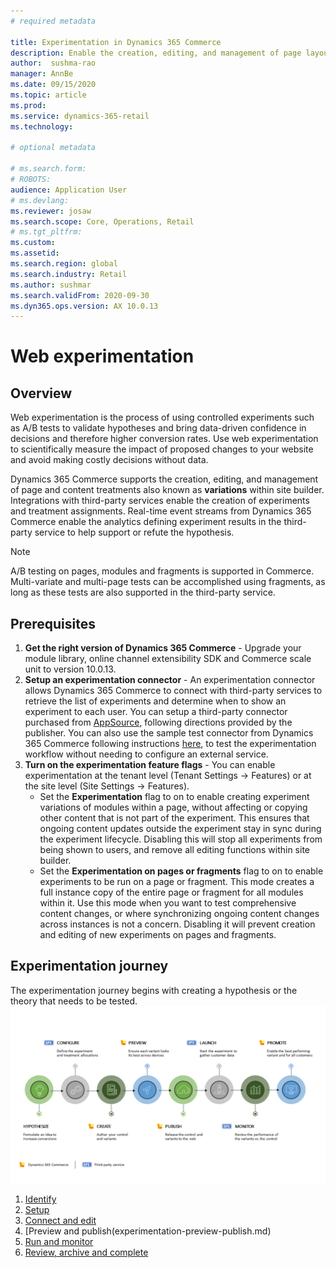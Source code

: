 ```yaml
---
# required metadata

title: Experimentation in Dynamics 365 Commerce
description: Enable the creation, editing, and management of page layout and content treatments in site builder. End-to-end experimentation support will be enabled for e-commerce pages, as well as entities within a page.
author:  sushma-rao 
manager: AnnBe
ms.date: 09/15/2020
ms.topic: article
ms.prod: 
ms.service: dynamics-365-retail
ms.technology: 

# optional metadata

# ms.search.form: 
# ROBOTS: 
audience: Application User
# ms.devlang: 
ms.reviewer: josaw
ms.search.scope: Core, Operations, Retail
# ms.tgt_pltfrm: 
ms.custom: 
ms.assetid: 
ms.search.region: global
ms.search.industry: Retail
ms.author: sushmar
ms.search.validFrom: 2020-09-30
ms.dyn365.ops.version: AX 10.0.13
---
```


# Web experimentation

## Overview
Web experimentation is the process of using controlled experiments such as A/B tests to validate hypotheses and bring data-driven confidence in decisions and therefore higher conversion rates. Use web experimentation to scientifically measure the impact of proposed changes to your website and avoid making costly decisions without data.

Dynamics 365 Commerce supports the creation, editing, and management of page and content treatments also known as **variations** within site builder. Integrations with third-party services enable the creation of experiments and treatment assignments. Real-time event streams from Dynamics 365 Commerce enable the analytics defining experiment results in the third-party service to help support or refute the hypothesis.

> [!NOTE]
> A/B testing on pages, modules and fragments is supported in Commerce. Multi-variate and multi-page tests can be accomplished using fragments, as long as these tests are also supported in the third-party service.

## Prerequisites
1. **Get the right version of Dynamics 365 Commerce** - Upgrade your module library, online channel extensibility SDK and Commerce scale unit to version 10.0.13.
1. **Setup an experimentation connector** - An experimentation connector allows Dynamics 365 Commerce to connect with third-party services to retrieve the list of experiments and determine when to show an experiment to each user. You can setup a third-party connector purchased from [AppSource](https://appsource.microsoft.com), following directions provided by the publisher. You can also use the sample test connector from Dynamics 365 Commerce following instructions [here](https://docs.microsoft.com/en-us/dynamics365/commerce/e-commerce-extensibility/connectors), to test the experimentation workflow without needing to configure an external service.
1. **Turn on the experimentation feature flags** - You can enable experimentation at the tenant level (Tenant Settings -> Features) or at the site level (Site Settings -> Features).
    - Set the **Experimentation** flag to on to enable creating experiment variations of modules within a page, without affecting or copying other content that is not part of the experiment. This ensures that ongoing content updates outside the experiment stay in sync during the experiment lifecycle. Disabling this will stop all experiments from being shown to users, and remove all editing functions within site builder.
    - Set the **Experimentation on pages or fragments** flag to on to enable experiments to be run on a page or fragment. This mode creates a full instance copy of the entire page or fragment for all modules within it.  Use this mode when you want to test comprehensive content changes, or where synchronizing ongoing content changes across instances is not a concern. Disabling it will prevent creation and editing of new experiments on pages and fragments.
    
## Experimentation journey
The experimentation journey begins with creating a hypothesis or the theory that needs to be tested.
![Experimentation user journey](./media/experimentation-user-journey.png "Experimentation user journey")

1. [Identify](experimentation-identify.md)
1. [Setup](experimentation-setup.md)
1. [Connect and edit](experimentation-connect-edit.md)
1. [Preview and publish(experimentation-preview-publish.md)
1. [Run and monitor](experimentation-run-monitor.md)
1. [Review, archive and complete](experimentation-review-archive-complete.md)
